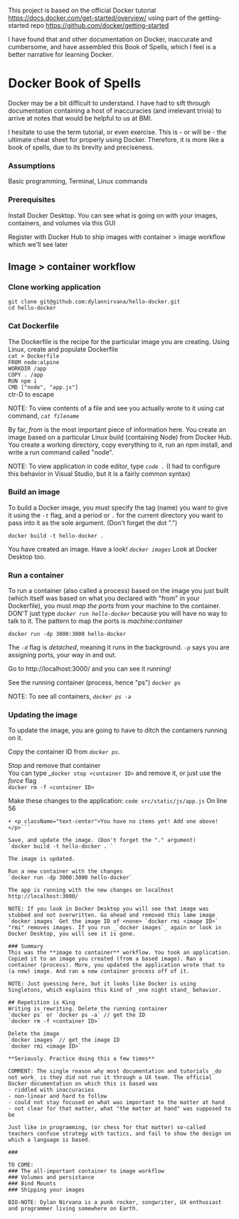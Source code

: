 This project is based on the official Docker tutorial https://docs.docker.com/get-started/overview/ using part of the getting-started repo https://github.com/docker/getting-started 

I have found that and other documentation on Docker, inaccurate and cumbersome, and have assembled this Book of Spells, which I feel is a better narrative for learning Docker.

# Docker Book of Spells
Docker may be a bit difficult to understand. I have had to sift through documentation containing a host of inaccuracies (and irrelevant trivia) to arrive at notes that would be helpful to us at BMI. 

I hesitate to use the term tutorial, or even exercise. This is - or will be - the ultimate cheat sheet for properly using Docker. Therefore, it is more like a book of spells, due to its brevity and preciseness. 

### Assumptions
Basic programming, Terminal, Linux commands

### Prerequisites
Install Docker Desktop. You can see what is going on with your images, containers, and volumes via this GUI

Register with Docker Hub to ship images with container > image workflow which we'll see later

## Image > container workflow

### Clone working application
`git clone git@github.com:dylannirvana/hello-docker.git`  
`cd hello-docker`

### Cat Dockerfile
The Dockerfile is the recipe for the particular image you are creating. Using Linux, create and populate Dockerfile  
`cat > Dockerfile`  
`FROM node:alpine`  
`WORKDIR /app`  
`COPY . /app`  
`RUN npm i`  
`CMD ["node", "app.js"]`  
ctr-D to escape

NOTE: To view contents of a file and see you actually wrote to it using cat command, _`cat filename`_ 

By far, _from_ is the most important piece of information here. You create an image based on a particular Linux build (containing Node) from Docker Hub. You create a working directory, copy everything to it, run an npm install, and write a run command called "node".

NOTE: To view application in code editor, type _`code .`_ (I had to configure this behavior in Visual Studio, but it is a fairly common syntax)

### Build an image 
To build a Docker image, you must specify the tag (name) you want to give it using the _`-t`_ flag, and a period or `.` for the current directory you want to pass into it as the sole argument. (Don't forget the dot ".")

`docker build -t hello-docker . `  

You have created an image. Have a look! _`docker images`_ Look at Docker Desktop too. 

### Run a container 
To run a container (also called a process) based on the image you just built (which itself was based on what you declared with "from" in your Dockerfile), you must _map the ports_ from your machine to the container. DON'T just type _`docker run hello-docker`_ because you will have no way to talk to it. The pattern to map the ports is _machine:container_

`docker run -dp 3000:3000 hello-docker`

The _`-d`_ flag is _detached_, meaning it runs in the background. _`-p`_ says you are assigning ports, your way in and out. 

Go to http://localhost:3000/ and you can see it running! 

See the running container (process, hence "ps")
`docker ps`

NOTE: To see all containers, _`docker ps -a`_

### Updating the image
To update the image, you are going to have to ditch the containers running on it. 

Copy the container ID from _`docker ps`_. 

Stop and remove that container  
You can type _`docker stop <container ID>` and remove it, or just use the _force_ flag  
`docker rm -f <container ID>`

Make these changes to the application:
`code src/static/js/app.js`
On line 56 
 ```- <p className="text-center">No items yet! Add one above!</p>  
+ <p className="text-center">You have no items yet! Add one above!</p>```

Save, and update the image. (Don't forget the "." argument)
`docker build -t hello-docker . `  

The image is updated.  

Run a new container with the changes  
`docker run -dp 3000:3000 hello-docker`  

The app is running with the new changes on localhost
http://localhost:3000/

NOTE: If you look in Docker Desktop you will see that image was stubbed and not overwritten. Go ahead and removed this lame image `docker images` Get the image ID of <none> `docker rmi <image ID>` 
"rmi" removes images. If you run _`docker images`_ again or look in Docker Desktop, you will see it is gone. 

### Summary
This was the **image to container** workflow. You took an application. Copied it to an image you created (from a based image). Ran a container (process). More, you updated the application wrote that to (a new) image. And ran a new container process off of it.  

NOTE: Just guessing here, but it looks like Docker is using Singletons, which explains this kind of _one night stand_ behavior.

## Repetition is King
Writing is rewriting. Delete the running container
`docker ps` or `docker ps -a` // get the ID  
`docker rm -f <container ID>`  

Delete the image  
`docker images` // get the image ID  
`docker rmi <image ID>`  

**Seriously. Practice doing this a few times**  

COMMENT: The single reason why most documentation and tutorials _do not work_ is they did not run it through a UX team. The official Docker documentation on which this is based was  
- riddled with inaccuracies  
- non-linear and hard to follow  
- could not stay focused on what was important to the matter at hand  
- not clear for that matter, what "the matter at hand" was supposed to be  

Just like in programming, (or chess for that matter) so-called teachers confuse strategy with tactics, and fail to show the design on which a language is based.  

###

TO COME:  
### The all-important container to image workflow  
### Volumes and persistance  
### Bind Mounts  
### Shipping your images  

BIO-NOTE: Dylan Nirvana is a punk rocker, songwriter, UX enthusiast and programmer living somewhere on Earth. 
